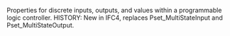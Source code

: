 ﻿Properties for discrete inputs, outputs, and values within a programmable logic controller. HISTORY: New in IFC4, replaces Pset_MultiStateInput and Pset_MultiStateOutput.
